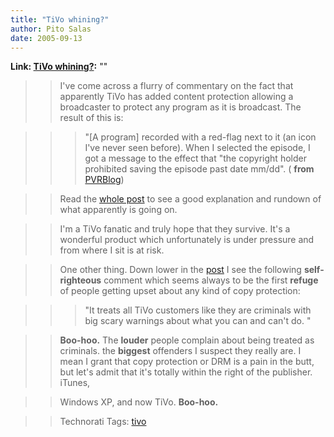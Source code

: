 ```yaml
---
title: "TiVo whining?"
author: Pito Salas
date: 2005-09-13
---
```


**Link: [TiVo whining?](None):** ""


>>

>> I've come across a flurry of commentary on the fact that apparently TiVo
has added content protection allowing a broadcaster to protect any program as
it is broadcast. The result of this is:

>>

>>> "[A program] recorded with a red-flag next to it (an icon I've never seen
before). When I selected the episode, I got a message to the effect that "the
copyright holder prohibited saving the episode past date mm/dd". ( **from**
[PVRBlog](<http://www.pvrblog.com/pvr/2005/09/tivo_72_os_adds.html>))

>>

>> Read the [whole
post](<http://www.pvrblog.com/pvr/2005/09/tivo_72_os_adds.html>) to see a good
explanation and rundown of what apparently is going on.

>>

>> I'm a TiVo fanatic and truly hope that they survive. It's a wonderful
product which unfortunately is under pressure and from where I sit is at risk.

>>

>> One other thing. Down lower in the
[post](<http://www.pvrblog.com/pvr/2005/09/tivo_72_os_adds.html>) I see the
following **self-righteous** comment which seems always to be the first
**refuge** of people getting upset about any kind of copy protection:

>>

>>> "It treats all TiVo customers like they are criminals with big scary
warnings about what you can and can't do. "

>>

>> **Boo-hoo.** The **louder** people complain about being treated as
criminals. the **biggest** offenders I suspect they really are. I mean I grant
that copy protection or DRM is a pain in the butt, but let's admit that it's
totally within the right of the publisher. iTunes,

>>

>> Windows XP, and now TiVo. **Boo-hoo.**

>>

>> Technorati Tags: [tivo](<http://www.technorati.com/tag/tivo>)


